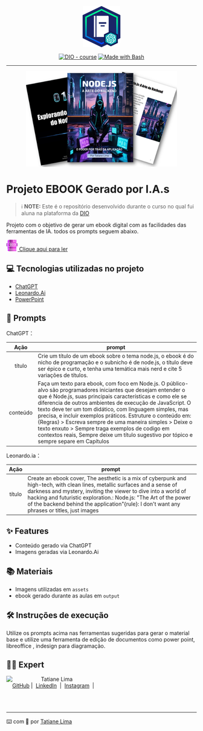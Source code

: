 <p align="center">
    <img width="100" src="./assets/banner.png">
</p>


<p align="center">
<a href="https://dio.me/"><img src="https://img.shields.io/badge/DIO-Course-28DA77?logo=youtube" alt="DIO - course"></a>
<a href="https://www.gnu.org/software/bash/" title="Go to Bash homepage"><img src="https://img.shields.io/badge/Prompt-Project-blue?logo=gnu-bash&amp;logoColor=white" alt="Made with Bash"></a></p>

-------


<p align="center">
<img 
    src="./assets/cover.png"
    width="400"  
/>
</p>

# Projeto EBOOK Gerado por I.A.s


 > ℹ️ **NOTE:** Este é o repositório desenvolvido durante o curso no qual fui aluna na plataforma da [DIO](https://dio.me)

Projeto com o objetivo de gerar um ebook digital com as facilidades das ferramentas de IA. todos os prompts
seguem abaixo.

<a href="./output/Templete_Ebook 1.pdf" title="View PDF now"><img width="30" src="./assets/ebook.png">  Clique aqui para ler</a>


## 💻 Tecnologias utilizadas no projeto

- [ChatGPT](https://chat.openai.com/) 
- [Leonardo.Ai](https://leonardo.ai/)
- [PowerPoint](https://www.microsoft.com/en/microsoft-365/powerpoint)

## 🧠 Prompts


ChatGPT：

|   Ação   | prompt                                                                                                                                                                                                                                                                         |
| :------: | ------------------------------------------------------------------------------------------------------------------------------------------------------------------------------------------------------------------------------------------------------------------------------ |
|  título  | Crie um título de um ebook sobre o tema node.js, o ebook é do nicho de programação e o subnicho é de node.js, o título deve ser épico e curto, e tenha uma temática mais nerd e cite 5 variações de títulos.                  |
| conteúdo | Faça um texto para ebook, com foco em Node.js. O público-alvo são programadores iniciantes que desejam entender o que é Node.js, suas principais características e como ele se diferencia de outros ambientes de execução de JavaScript. O texto deve ter um tom didático, com linguagem simples, mas precisa, e incluir exemplos práticos. Estruture o conteúdo em: {Regras} > Escreva sempre de uma maneira simples  > Deixe o texto enxuto > Sempre traga exemplos de codigo em contextos reais, Sempre deixe um título sugestivo por tópico e sempre separe em Capítulos|


Leonardo.ia：

|  Ação  | prompt                                                                                 |
| :----: | -------------------------------------------------------------------------------------- |
| título |Create an ebook cover, The aesthetic is a mix of cyberpunk and high-tech, with clean lines, metallic surfaces and a sense of darkness and mystery, inviting the viewer to dive into a world of hacking and futuristic exploration.: Node.js: "The Art of the power of the backend behind the application"{rule}: I don't want any phrases or titles, just images |

## ✨ Features

- Conteúdo gerado via ChatGPT
- Imagens geradas via Leonardo.Ai

## 📚 Materiais

- Imagens utilizadas em `assets`
- ebook gerado durante as aulas em `output`

## 🛠️ Instruções de execução

Utilize os prompts acima nas ferramentas sugeridas para gerar o material base e utilize uma ferramenta de edição de documentos como power point, libreoffice , indesign para diagramação.

## 👨‍💻 Expert

<p>
    <img 
      align=left 
      margin=10 
      width=80 
      src="https://avatars.githubusercontent.com/u/87551768?v=4"
    />
    <p>&nbsp&nbsp&nbspTatiane Lima<br>
    &nbsp&nbsp&nbsp
    <a href="https://github.com/Tattianerl">
    GitHub</a>&nbsp;|&nbsp;
    <a href="https://www.linkedin.com/in/tati-lima85">LinkedIn</a>
&nbsp;|&nbsp;
    <a href="https://www.instagram.com/limatati1">
    Instagram</a>
&nbsp;|&nbsp;</p>
</p>
<br/><br/>
<p>

---

⌨️ com 💜 por [Tatiane Lima](https://github.com/Tattianerl)
